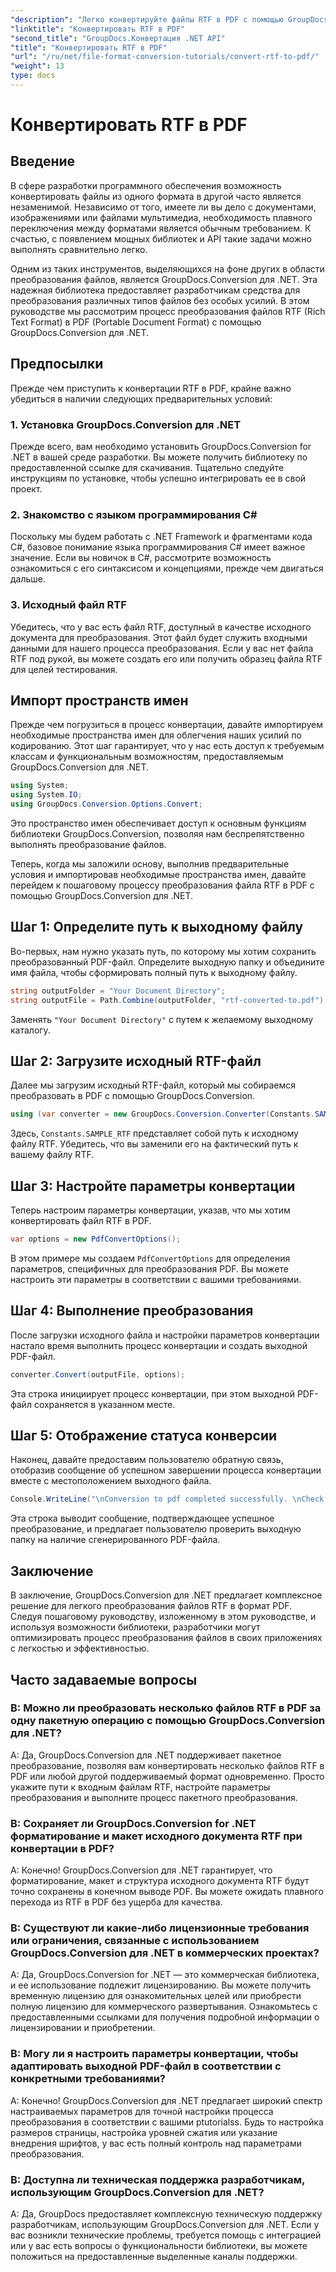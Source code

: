 ```yaml
---
"description": "Легко конвертируйте файлы RTF в PDF с помощью GroupDocs.Conversion для .NET. Следуйте нашим пошаговым инструкциям по интеграции и раскройте всю мощь преобразования файлов."
"linktitle": "Конвертировать RTF в PDF"
"second_title": "GroupDocs.Конвертация .NET API"
"title": "Конвертировать RTF в PDF"
"url": "/ru/net/file-format-conversion-tutorials/convert-rtf-to-pdf/"
"weight": 13
type: docs
---
```

# Конвертировать RTF в PDF

## Введение

В сфере разработки программного обеспечения возможность конвертировать файлы из одного формата в другой часто является незаменимой. Независимо от того, имеете ли вы дело с документами, изображениями или файлами мультимедиа, необходимость плавного переключения между форматами является обычным требованием. К счастью, с появлением мощных библиотек и API такие задачи можно выполнять сравнительно легко.

Одним из таких инструментов, выделяющихся на фоне других в области преобразования файлов, является GroupDocs.Conversion для .NET. Эта надежная библиотека предоставляет разработчикам средства для преобразования различных типов файлов без особых усилий. В этом руководстве мы рассмотрим процесс преобразования файлов RTF (Rich Text Format) в PDF (Portable Document Format) с помощью GroupDocs.Conversion для .NET.

## Предпосылки

Прежде чем приступить к конвертации RTF в PDF, крайне важно убедиться в наличии следующих предварительных условий:

### 1. Установка GroupDocs.Conversion для .NET

Прежде всего, вам необходимо установить GroupDocs.Conversion for .NET в вашей среде разработки. Вы можете получить библиотеку по предоставленной ссылке для скачивания. Тщательно следуйте инструкциям по установке, чтобы успешно интегрировать ее в свой проект.

### 2. Знакомство с языком программирования C#

Поскольку мы будем работать с .NET Framework и фрагментами кода C#, базовое понимание языка программирования C# имеет важное значение. Если вы новичок в C#, рассмотрите возможность ознакомиться с его синтаксисом и концепциями, прежде чем двигаться дальше.

### 3. Исходный файл RTF

Убедитесь, что у вас есть файл RTF, доступный в качестве исходного документа для преобразования. Этот файл будет служить входными данными для нашего процесса преобразования. Если у вас нет файла RTF под рукой, вы можете создать его или получить образец файла RTF для целей тестирования.

## Импорт пространств имен

Прежде чем погрузиться в процесс конвертации, давайте импортируем необходимые пространства имен для облегчения наших усилий по кодированию. Этот шаг гарантирует, что у нас есть доступ к требуемым классам и функциональным возможностям, предоставляемым GroupDocs.Conversion для .NET.

```csharp
using System;
using System.IO;
using GroupDocs.Conversion.Options.Convert;
```

Это пространство имен обеспечивает доступ к основным функциям библиотеки GroupDocs.Conversion, позволяя нам беспрепятственно выполнять преобразование файлов.

Теперь, когда мы заложили основу, выполнив предварительные условия и импортировав необходимые пространства имен, давайте перейдем к пошаговому процессу преобразования файла RTF в PDF с помощью GroupDocs.Conversion для .NET.

## Шаг 1: Определите путь к выходному файлу

Во-первых, нам нужно указать путь, по которому мы хотим сохранить преобразованный PDF-файл. Определите выходную папку и объедините имя файла, чтобы сформировать полный путь к выходному файлу.

```csharp
string outputFolder = "Your Document Directory";
string outputFile = Path.Combine(outputFolder, "rtf-converted-to.pdf");
```

Заменять `"Your Document Directory"` с путем к желаемому выходному каталогу.

## Шаг 2: Загрузите исходный RTF-файл

Далее мы загрузим исходный RTF-файл, который мы собираемся преобразовать в PDF с помощью GroupDocs.Conversion.

```csharp
using (var converter = new GroupDocs.Conversion.Converter(Constants.SAMPLE_RTF))
```

Здесь, `Constants.SAMPLE_RTF` представляет собой путь к исходному файлу RTF. Убедитесь, что вы заменили его на фактический путь к вашему файлу RTF.

## Шаг 3: Настройте параметры конвертации

Теперь настроим параметры конвертации, указав, что мы хотим конвертировать файл RTF в PDF.

```csharp
var options = new PdfConvertOptions();
```

В этом примере мы создаем `PdfConvertOptions` для определения параметров, специфичных для преобразования PDF. Вы можете настроить эти параметры в соответствии с вашими требованиями.

## Шаг 4: Выполнение преобразования

После загрузки исходного файла и настройки параметров конвертации настало время выполнить процесс конвертации и создать выходной PDF-файл.

```csharp
converter.Convert(outputFile, options);
```

Эта строка инициирует процесс конвертации, при этом выходной PDF-файл сохраняется в указанном месте.

## Шаг 5: Отображение статуса конверсии

Наконец, давайте предоставим пользователю обратную связь, отобразив сообщение об успешном завершении процесса конвертации вместе с местоположением выходного файла.

```csharp
Console.WriteLine("\nConversion to pdf completed successfully. \nCheck output in {0}", outputFolder);
```

Эта строка выводит сообщение, подтверждающее успешное преобразование, и предлагает пользователю проверить выходную папку на наличие сгенерированного PDF-файла.

## Заключение

В заключение, GroupDocs.Conversion для .NET предлагает комплексное решение для легкого преобразования файлов RTF в формат PDF. Следуя пошаговому руководству, изложенному в этом руководстве, и используя возможности библиотеки, разработчики могут оптимизировать процесс преобразования файлов в своих приложениях с легкостью и эффективностью.

## Часто задаваемые вопросы

### В: Можно ли преобразовать несколько файлов RTF в PDF за одну пакетную операцию с помощью GroupDocs.Conversion для .NET?

A: Да, GroupDocs.Conversion для .NET поддерживает пакетное преобразование, позволяя вам конвертировать несколько файлов RTF в PDF или любой другой поддерживаемый формат одновременно. Просто укажите пути к входным файлам RTF, настройте параметры преобразования и выполните процесс пакетного преобразования.

### В: Сохраняет ли GroupDocs.Conversion for .NET форматирование и макет исходного документа RTF при конвертации в PDF?

A: Конечно! GroupDocs.Conversion для .NET гарантирует, что форматирование, макет и структура исходного документа RTF будут точно сохранены в конечном выводе PDF. Вы можете ожидать плавного перехода из RTF в PDF без ущерба для качества.

### В: Существуют ли какие-либо лицензионные требования или ограничения, связанные с использованием GroupDocs.Conversion для .NET в коммерческих проектах?

A: Да, GroupDocs.Conversion for .NET — это коммерческая библиотека, и ее использование подлежит лицензированию. Вы можете получить временную лицензию для ознакомительных целей или приобрести полную лицензию для коммерческого развертывания. Ознакомьтесь с предоставленными ссылками для получения подробной информации о лицензировании и приобретении.

### В: Могу ли я настроить параметры конвертации, чтобы адаптировать выходной PDF-файл в соответствии с конкретными требованиями?

A: Конечно! GroupDocs.Conversion для .NET предлагает широкий спектр настраиваемых параметров для точной настройки процесса преобразования в соответствии с вашими ptutorialss. Будь то настройка размеров страницы, настройка уровней сжатия или указание внедрения шрифтов, у вас есть полный контроль над параметрами преобразования.

### В: Доступна ли техническая поддержка разработчикам, использующим GroupDocs.Conversion для .NET?

A: Да, GroupDocs предоставляет комплексную техническую поддержку разработчикам, использующим GroupDocs.Conversion для .NET. Если у вас возникли технические проблемы, требуется помощь с интеграцией или у вас есть вопросы о функциональности библиотеки, вы можете положиться на предоставленные выделенные каналы поддержки.